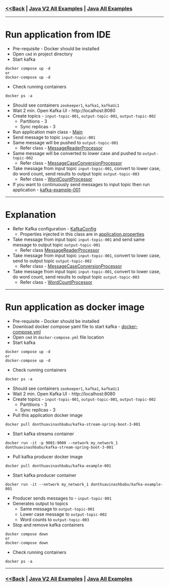 ### [<<Back](../README.md) | [Java V2 All Examples](https://github.com/avinashbabudonthu/java/blob/master/java-v2/README.md) | [Java All Examples](https://github.com/avinashbabudonthu/java/blob/master/README.md)
------
# Run application from IDE
* Pre-requisite - Docker should be installed
* Open `cmd` in project directory
* Start kafka
```
docker compose up -d
or
docker-compose up -d
```
* Check running containers
```
docker ps -a
```
* Should see containers `zookeeper1`, `kafka1`, `kafkaUi1`
* Wait 2 min. Open Kafka UI - http://localhost:8080
* Create topics - `input-topic-001`, `output-topic-001`, `output-topic-002`
  * Partitions - 3
  * Sync replicas - 3
* Run application main class - [Main](src/main/java/com/java/Main.java)
* Send message to topic `input-topic-001`
* Same message will be pushed to `output-topic-001`
  * Refer class - [MessageReaderProcessor](src/main/java/com/java/MessageReaderProcessor.java)
* Same message will be converted to lower case and pushed to `output-topic-002`
  * Refer class - [MessageCaseConversionProcessor](src/main/java/com/java/MessageCaseConversionProcessor.java)
* Take message from input topic `input-topic-001`, convert to lower case, do word count, send results to output topic `output-topic-003`
  * Refer class - [WordCountProcessor](src/main/java/com/java/WordCountProcessor.java)
* If you want to continuously send messages to input topic then run application - [kafka-example-001](../../kafka/kafka-example-001)
------
# Explanation
* Refer Kafka configuration - [KafkaConfig](src/main/java/com/java/KafkaConfig.java)
  * Properties injected in this class are in [application.properties](src/main/resources/application.properties)
* Take message from input topic `input-topic-001` and send same message to output topic `output-topic-001`
  * Refer class [MessageReaderProcessor](src/main/java/com/java/MessageReaderProcessor.java)
* Take message from input topic `input-topic-001`, convert to lower case, send to output topic `output-topic-002`
  * Refer class - [MessageCaseConversionProcessor](src/main/java/com/java/MessageCaseConversionProcessor.java)
* Take message from input topic `input-topic-001`, convert to lower case, do word count, send results to output topic `output-topic-003`
  * Refer class - [WordCountProcessor](src/main/java/com/java/WordCountProcessor.java)
------
# Run application as docker image
* Pre-requisite - Docker should be installed
* Download docker compose yaml file to start kafka - [docker-compose.yml](docker-compose.yml)
* Open `cmd` in `docker-compose.yml` file location
* Start kafka
```
docker compose up -d
or
docker-compose up -d
```
* Check running containers
```
docker ps -a
```
* Should see containers `zookeeper1`, `kafka1`, `kafkaUi1`
* Wait 2 min. Open Kafka UI - http://localhost:8080
* Create topics - `input-topic-001`, `output-topic-001`, `output-topic-002`
  * Partitions - 3
  * Sync replicas - 3
* Pull this application docker image
```
docker pull donthuavinashbabu/kafka-stream-spring-boot-3-001
```
* Start kafka streams container
```
docker run -it -p 9001:9000 --network my_network_1 donthuavinashbabu/kafka-stream-spring-boot-3-001
```
* Pull kafka producer docker image
```
docker pull donthuavinashbabu/kafka-example-001
```
* Start kafka producer container
```
docker run -it --network my_network_1 donthuavinashbabu/kafka-example-001
```
* Producer sends messages to - `input-topic-001`
* Generates output to topics
  * Same message to `output-topic-001`
  * Lower case message to `output-topic-002`
  * Word counts to `output-topic-003`
* Stop and remove kafka containers
```
docker compose down
or
docker-compose down
```
* Check running containers
```
docker ps -a
```
------
### [<<Back](../README.md) | [Java V2 All Examples](https://github.com/avinashbabudonthu/java/blob/master/java-v2/README.md) | [Java All Examples](https://github.com/avinashbabudonthu/java/blob/master/README.md)
